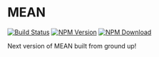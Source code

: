 # MEAN

[![Build Status](https://travis-ci.org/VikramTiwari/mean.svg?branch=master)](https://travis-ci.org/VikramTiwari/mean) [![NPM Version](https://img.shields.io/npm/v/mean2.svg)](https://www.npmjs.com/package/mean2) [![NPM Download](https://img.shields.io/npm/dm/mean2.svg)](https://www.npmjs.com/package/mean2)

Next version of MEAN built from ground up!
